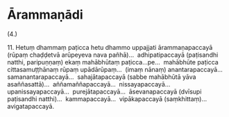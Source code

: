 

# Ārammaṇādi







(4.)

11\. Hetuṃ dhammaṃ paṭicca hetu dhammo uppajjati ārammaṇapaccayā (rūpaṃ chaḍḍetvā arūpeyeva nava pañhā)…  adhipatipaccayā (paṭisandhi natthi, paripuṇṇaṃ) ekaṃ mahābhūtaṃ paṭicca…pe…  mahābhūte paṭicca cittasamuṭṭhānaṃ rūpaṃ upādārūpaṃ…  (imaṃ nānaṃ) anantarapaccayā…  samanantarapaccayā…  sahajātapaccayā (sabbe mahābhūtā yāva asaññasattā)…  aññamaññapaccayā…  nissayapaccayā…  upanissayapaccayā…  purejātapaccayā…  āsevanapaccayā (dvīsupi paṭisandhi natthi)…  kammapaccayā…  vipākapaccayā (saṃkhittaṃ)…  avigatapaccayā.



